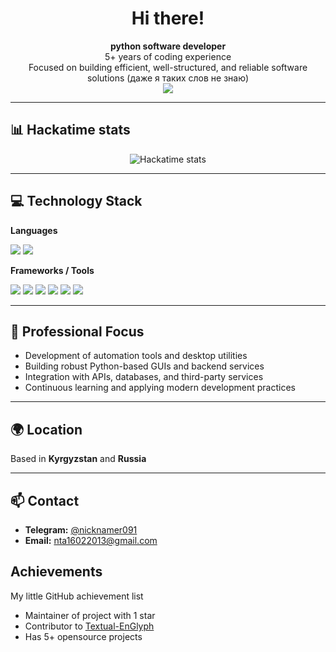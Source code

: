 <h1 align="center">Hi there!</h1>

<p align="center">
  <strong>python software developer</strong><br> 5+ years of coding experience <br> 
  Focused on building efficient, well-structured, and reliable software solutions (даже я таких слов не знаю)<br>
  <img src="https://komarev.com/ghpvc/?username=codeflane">
</p>

---

## 📊 Hackatime stats

<p align="center">
  <img
    src="https://github-readme-stats.hackclub.dev/api/wakatime?username=12717&api_domain=hackatime.hackclub.com&theme=darcula&custom_title=Hackatime+Statistics&layout=compact&cache_seconds=0&langs_count=7"
    alt="Hackatime stats"
  />
</p>

---

## 💻 Technology Stack

**Languages**  
<p>
  <img src="https://img.shields.io/badge/Python-3776AB?style=flat&logo=python&logoColor=white" />
  <img src="https://img.shields.io/badge/Dart-0175C2?style=flat&logo=dart&logoColor=white" />
</p>

**Frameworks / Tools**  
<p>
  <img src="https://img.shields.io/badge/Firebase-FFCA28?style=flat&logo=firebase&logoColor=black" />
  <img src="https://img.shields.io/badge/Supabase-3ECF8E?style=flat&logo=supabase&logoColor=white" />
  <img src="https://img.shields.io/badge/FastAPI-005571?style=flat&logo=fastapi&logoColor=white" />
  <img src="https://img.shields.io/badge/pynput-3B77B5?style=flat&logo=python&logoColor=white" />
  <img src="https://img.shields.io/badge/win32gui-Windows?style=flat" />
  <img src="https://img.shields.io/badge/Textual-303030?style=flat" />
</p>

---

## 📄 Professional Focus

- Development of automation tools and desktop utilities  
- Building robust Python-based GUIs and backend services  
- Integration with APIs, databases, and third-party services  
- Continuous learning and applying modern development practices  

---

## 🌍 Location
Based in **Kyrgyzstan** and **Russia**

---

## 📫 Contact

- **Telegram:** [@nicknamer091](https://t.me/nicknamer091)  
- **Email:** nta16022013@gmail.com

## Achievements
My little GitHub achievement list
 - Maintainer of project with 1 star
 - Contributor to [Textual-EnGlyph](https://github.com/friscorose/textual-EnGlyph/tree/main)
 - Has 5+ opensource projects

